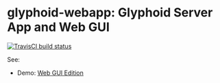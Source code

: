 # glyphoid-webapp: Glyphoid Server App and Web GUI

[![TravisCI build status](https://travis-ci.org/Glyphoid/glyphoid-webapp.svg?branch=master)](https://travis-ci.org/Glyphoid/glyphoid-webapp)

See:
* Demo: [Web GUI Edition](http://scai.io/glyphoid )
